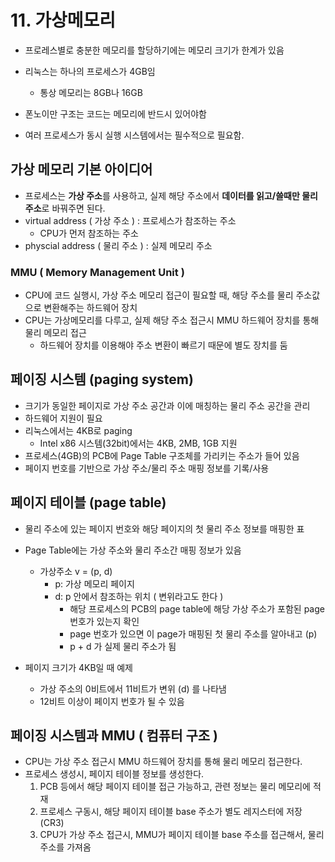 # 11. 가상메모리

* 프로레스별로 충분한 메모리를 할당하기에는 메모리 크기가 한계가 있음
* 리눅스는 하나의 프로세스가 4GB임
  * 통상 메모리는 8GB나 16GB

* 폰노이만 구조는 코드는 메모리에 반드시 있어야함
* 여러 프로세스가 동시 실행 시스템에서는 필수적으로 필요함.

## 가상 메모리 기본 아이디어

* 프로세스는 **가상 주소**를 사용하고, 실제 해당 주소에서 **데이터를 읽고/쓸때만 물리주소**로 바꿔주면 된다.
* virtual address ( 가상 주소 ) : 프로세스가 참조하는 주소
  * CPU가 먼저 참조하는 주소
* physcial address ( 물리 주소 ) : 실제 메모리 주소

### MMU ( Memory Management Unit )
  
* CPU에 코드 실행시, 가상 주소 메모리 접근이 필요할 때, 해당 주소를 물리 주소값으로 변환해주는 하드웨어 장치
* CPU는 가상메모리를 다루고, 실제 해당 주소 접근시 MMU 하드웨어 장치를 통해 물리 메모리 접근
  * 하드웨어 장치를 이용해야 주소 변환이 빠르기 때문에 별도 장치를 둠

## 페이징 시스템 (paging system)

* 크기가 동일한 페이지로 가상 주소 공간과 이에 매칭하는 물리 주소 공간을 관리
* 하드웨어 지원이 필요
* 리눅스에서는 4KB로 paging
  * Intel x86 시스템(32bit)에서는 4KB, 2MB, 1GB 지원
* 프로세스(4GB)의 PCB에 Page Table 구조체를 가리키는 주소가 들어 있음
* 페이지 번호를 기반으로 가상 주소/물리 주소 매핑 정보를 기록/사용

## 페이지 테이블 (page table)

* 물리 주소에 있는 페이지 번호와 해당 페이지의 첫 물리 주소 정보를 매핑한 표
* Page Table에는 가상 주소와 물리 주소간 매핑 정보가 있음
  * 가상주소 v = (p, d)
    * p: 가상 메모리 페이지
    * d: p 안에서 참조하는 위치 ( 변위라고도 한다 )
      * 해당 프로세스의 PCB의 page table에 해당 가상 주소가 포함된 page 번호가 있는지 확인
      * page 번호가 있으면 이 page가 매핑된 첫 물리 주소를 알아내고 (p)
      * p + d 가 실제 물리 주소가 됨

* 페이지 크기가 4KB일 때 예제
  * 가상 주소의 0비트에서 11비트가 변위 (d) 를 나타냄
  * 12비트 이상이 페이지 번호가 될 수 있음

## 페이징 시스템과 MMU ( 컴퓨터 구조 )

* CPU는 가상 주소 접근시 MMU 하드웨어 장치를 통해 물리 메모리 접근한다.
* 프로세스 생성시, 페이지 테이블 정보를 생성한다.
  1. PCB 등에서 해당 페이지 테이블 접근 가능하고, 관련 정보는 물리 메모리에 적재
  2. 프로세스 구동시, 해당 페이지 테이블 base 주소가 별도 레지스터에 저장(CR3)
  3. CPU가 가상 주소 접근시, MMU가 페이지 테이블 base 주소를 접근해서, 물리 주소를 가져옴
